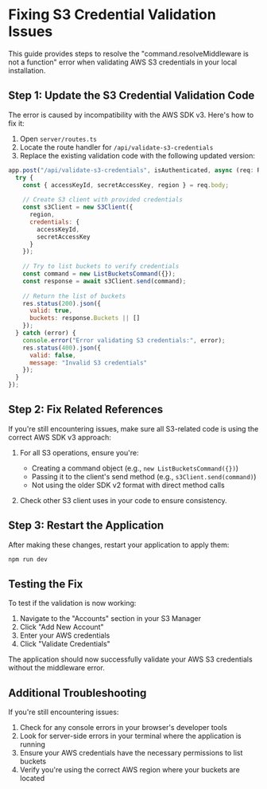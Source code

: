 # Fixing S3 Credential Validation Issues

This guide provides steps to resolve the "command.resolveMiddleware is not a function" error when validating AWS S3 credentials in your local installation.

## Step 1: Update the S3 Credential Validation Code

The error is caused by incompatibility with the AWS SDK v3. Here's how to fix it:

1. Open `server/routes.ts`
2. Locate the route handler for `/api/validate-s3-credentials`
3. Replace the existing validation code with the following updated version:

```javascript
app.post("/api/validate-s3-credentials", isAuthenticated, async (req: Request, res: Response) => {
  try {
    const { accessKeyId, secretAccessKey, region } = req.body;
    
    // Create S3 client with provided credentials
    const s3Client = new S3Client({
      region,
      credentials: {
        accessKeyId,
        secretAccessKey
      }
    });
    
    // Try to list buckets to verify credentials
    const command = new ListBucketsCommand({});
    const response = await s3Client.send(command);
    
    // Return the list of buckets
    res.status(200).json({
      valid: true,
      buckets: response.Buckets || []
    });
  } catch (error) {
    console.error("Error validating S3 credentials:", error);
    res.status(400).json({
      valid: false,
      message: "Invalid S3 credentials"
    });
  }
});
```

## Step 2: Fix Related References

If you're still encountering issues, make sure all S3-related code is using the correct AWS SDK v3 approach:

1. For all S3 operations, ensure you're:
   - Creating a command object (e.g., `new ListBucketsCommand({})`)
   - Passing it to the client's send method (e.g., `s3Client.send(command)`)
   - Not using the older SDK v2 format with direct method calls

2. Check other S3 client uses in your code to ensure consistency.

## Step 3: Restart the Application

After making these changes, restart your application to apply them:

```bash
npm run dev
```

## Testing the Fix

To test if the validation is now working:

1. Navigate to the "Accounts" section in your S3 Manager
2. Click "Add New Account"
3. Enter your AWS credentials
4. Click "Validate Credentials"

The application should now successfully validate your AWS S3 credentials without the middleware error.

## Additional Troubleshooting

If you're still encountering issues:

1. Check for any console errors in your browser's developer tools
2. Look for server-side errors in your terminal where the application is running
3. Ensure your AWS credentials have the necessary permissions to list buckets
4. Verify you're using the correct AWS region where your buckets are located